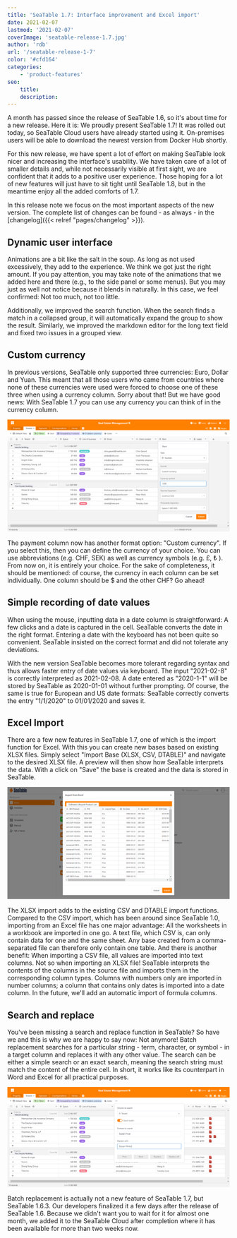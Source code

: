 ```yaml
---
title: 'SeaTable 1.7: Interface improvement and Excel import'
date: 2021-02-07
lastmod: '2021-02-07'
coverImage: 'seatable-release-1.7.jpg'
author: 'rdb'
url: '/seatable-release-1-7'
color: '#cfd164'
categories:
    - 'product-features'
seo:
    title:
    description:
---
```


A month has passed since the release of SeaTable 1.6, so it's about time for a new release. Here it is: We proudly present SeaTable 1.7! It was rolled out today, so SeaTable Cloud users have already started using it. On-premises users will be able to download the newest version from Docker Hub shortly.

For this new release, we have spent a lot of effort on making SeaTable look nicer and increasing the interface's usability. We have taken care of a lot of smaller details and, while not necessarily visible at first sight, we are confident that it adds to a positive user experience. Those hoping for a lot of new features will just have to sit tight until SeaTable 1.8, but in the meantime enjoy all the added comforts of 1.7.

In this release note we focus on the most important aspects of the new version. The complete list of changes can be found - as always - in the [changelog]({{< relref "pages/changelog" >}}).

## Dynamic user interface

Animations are a bit like the salt in the soup. As long as not used excessively, they add to the experience. We think we got just the right amount. If you pay attention, you may take note of the animations that we added here and there (e.g., to the side panel or some menus). But you may just as well not notice because it blends in naturally. In this case, we feel confirmed: Not too much, not too little.

Additionally, we improved the search function. When the search finds a match in a collapsed group, it will automatically expand the group to show the result. Similarly, we improved the markdown editor for the long text field and fixed two issues in a grouped view.

## Custom currency

In previous versions, SeaTable only supported three currencies: Euro, Dollar and Yuan. This meant that all those users who came from countries where none of these currencies were used were forced to choose one of these three when using a currency column. Sorry about that! But we have good news: With SeaTable 1.7 you can use any currency you can think of in the currency column.

![Use whatever denomination you want in SeaTable 1.7](Custom_Currency_1590x802.png)

The payment column now has another format option: "Custom currency". If you select this, then you can define the currency of your choice. You can use abbreviations (e.g. CHF, SEK) as well as currency symbols (e.g. £, ₺ ). From now on, it is entirely your choice. For the sake of completeness, it should be mentioned: of course, the currency in each column can be set individually. One column should be $ and the other CHF? Go ahead!

## Simple recording of date values

When using the mouse, inputting data in a date column is straightforward: A few clicks and a date is captured in the cell. SeaTable converts the date in the right format. Entering a date with the keyboard has not been quite so convenient. SeaTable insisted on the correct format and did not tolerate any deviations.

With the new version SeaTable becomes more tolerant regarding syntax and thus allows faster entry of date values via keyboard. The input "2021-02-8" is correctly interpreted as 2021-02-08. A date entered as "2020-1-1" will be stored by SeaTable as 2020-01-01 without further prompting. Of course, the same is true for European and US date formats: SeaTable correctly converts the entry "1/1/2020" to 01/01/2020 and saves it.

## Excel Import

There are a few new features in SeaTable 1.7, one of which is the import function for Excel. With this you can create new bases based on existing XLSX files. Simply select "Import Base (XLSX, CSV, DTABLE)" and navigate to the desired XLSX file. A preview will then show how SeaTable interprets the data. With a click on "Save" the base is created and the data is stored in SeaTable.

![Create new bases by importing an excel workbook](Excel_Import_1590x802.png)

The XLSX import adds to the existing CSV and DTABLE import functions. Compared to the CSV import, which has been around since SeaTable 1.0, importing from an Excel file has one major advantage: All the worksheets in a workbook are imported in one go. A text file, which CSV is, can only contain data for one and the same sheet. Any base created from a comma-separated file can therefore only contain one table. And there is another benefit: When importing a CSV file, all values are imported into text columns. Not so when importing an XLSX file! SeaTable interprets the contents of the columns in the source file and imports them in the corresponding column types. Columns with numbers only are imported in number columns; a column that contains only dates is imported into a date column. In the future, we'll add an automatic import of formula columns.

## Search and replace

You've been missing a search and replace function in SeaTable? So have we and this is why we are happy to say now: Not anymore! Batch replacement searches for a particular string - term, character, or symbol - in a target column and replaces it with any other value. The search can be either a simple search or an exact search, meaning the search string must match the content of the entire cell. In short, it works like its counterpart in Word and Excel for all practical purposes.

![New feature in SeaTable 1.6.3: Batch replacement](Batch_replacement_1590x717.png)

Batch replacement is actually not a new feature of SeaTable 1.7, but SeaTable 1.6.3. Our developers finalized it a few days after the release of SeaTable 1.6. Because we didn't want you to wait for it for almost one month, we added it to the SeaTable Cloud after completion where it has been available for more than two weeks now.
